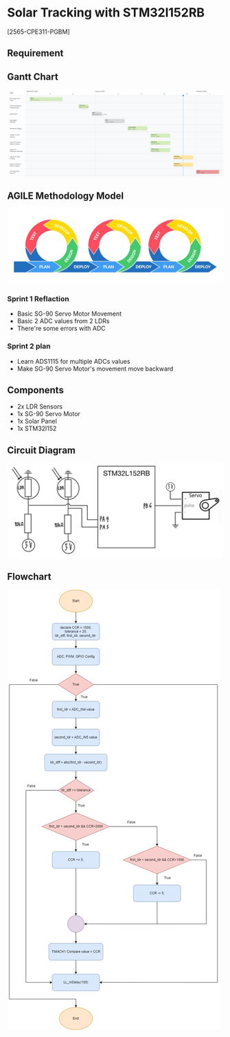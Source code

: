 # Solar Tracking with STM32l152RB
[2565-CPE311-PGBM]

## Requirement


## Gantt Chart
![gantt-chart](https://github.com/PotatoBooks/2565-CPE311-PGBM/blob/main/gantt_chart.png)

## AGILE Methodology Model
![agile](https://github.com/PotatoBooks/2565-CPE311-PGBM/blob/main/agile-methodology.jpg)

### Sprint 1 Reflaction
* Basic SG-90 Servo Motor Movement
* Basic 2 ADC values from 2 LDRs
* There're some errors with ADC

### Sprint 2 plan
* Learn ADS1115 for multiple ADCs values
* Make SG-90 Servo Motor's movement move backward

## Components
* 2x LDR Sensors
* 1x SG-90 Servo Motor
* 1x Solar Panel
* 1x STM32l152

## Circuit Diagram
![gantt-chart](https://github.com/PotatoBooks/2565-CPE311-PGBM/blob/main/CircuitDiagram.png)

## Flowchart
![flowchart](https://github.com/PotatoBooks/2565-CPE311-PGBM/blob/main/Solar%20Tracking%20Flowchart.jpg)
